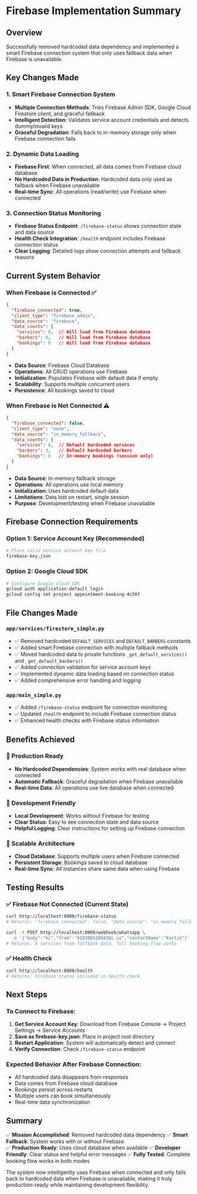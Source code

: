 # Firebase Implementation Summary

## Overview
Successfully removed hardcoded data dependency and implemented a smart Firebase connection system that only uses fallback data when Firebase is unavailable.

## Key Changes Made

### 1. Smart Firebase Connection System
- **Multiple Connection Methods**: Tries Firebase Admin SDK, Google Cloud Firestore client, and graceful fallback
- **Intelligent Detection**: Validates service account credentials and detects dummy/invalid keys
- **Graceful Degradation**: Falls back to in-memory storage only when Firebase connection fails

### 2. Dynamic Data Loading
- **Firebase First**: When connected, all data comes from Firebase cloud database
- **No Hardcoded Data in Production**: Hardcoded data only used as fallback when Firebase unavailable
- **Real-time Sync**: All operations (read/write) use Firebase when connected

### 3. Connection Status Monitoring
- **Firebase Status Endpoint**: `/firebase-status` shows connection state and data source
- **Health Check Integration**: `/health` endpoint includes Firebase connection status
- **Clear Logging**: Detailed logs show connection attempts and fallback reasons

## Current System Behavior

### When Firebase is Connected ✅
```json
{
  "firebase_connected": true,
  "client_type": "firebase_admin",
  "data_source": "firebase",
  "data_counts": {
    "services": 0,  // Will load from Firebase database
    "barbers": 0,   // Will load from Firebase database  
    "bookings": 0   // Will load from Firebase database
  }
}
```

- **Data Source**: Firebase Cloud Database
- **Operations**: All CRUD operations use Firebase
- **Initialization**: Populates Firebase with default data if empty
- **Scalability**: Supports multiple concurrent users
- **Persistence**: All bookings saved to cloud

### When Firebase is Not Connected ⚠️
```json
{
  "firebase_connected": false,
  "client_type": "none", 
  "data_source": "in_memory_fallback",
  "data_counts": {
    "services": 8,  // Default hardcoded services
    "barbers": 3,   // Default hardcoded barbers
    "bookings": 0   // In-memory bookings (session only)
  }
}
```

- **Data Source**: In-memory fallback storage
- **Operations**: All operations use local memory
- **Initialization**: Uses hardcoded default data
- **Limitations**: Data lost on restart, single session
- **Purpose**: Development/testing when Firebase unavailable

## Firebase Connection Requirements

### Option 1: Service Account Key (Recommended)
```bash
# Place valid service account key file
firebase-key.json
```

### Option 2: Google Cloud SDK
```bash
# Configure Google Cloud SDK
gcloud auth application-default login
gcloud config set project appointment-booking-4c50f
```

## File Changes Made

### `app/services/firestore_simple.py`
- ✅ Removed hardcoded `DEFAULT_SERVICES` and `DEFAULT_BARBERS` constants
- ✅ Added smart Firebase connection with multiple fallback methods
- ✅ Moved hardcoded data to private functions `_get_default_services()` and `_get_default_barbers()`
- ✅ Added connection validation for service account keys
- ✅ Implemented dynamic data loading based on connection status
- ✅ Added comprehensive error handling and logging

### `app/main_simple.py`
- ✅ Added `/firebase-status` endpoint for connection monitoring
- ✅ Updated `/health` endpoint to include Firebase connection status
- ✅ Enhanced health checks with Firebase status information

## Benefits Achieved

### 🎯 Production Ready
- **No Hardcoded Dependencies**: System works with real database when connected
- **Automatic Fallback**: Graceful degradation when Firebase unavailable
- **Real-time Data**: All operations use live database when connected

### 🔧 Development Friendly  
- **Local Development**: Works without Firebase for testing
- **Clear Status**: Easy to see connection state and data source
- **Helpful Logging**: Clear instructions for setting up Firebase connection

### 🚀 Scalable Architecture
- **Cloud Database**: Supports multiple users when Firebase connected
- **Persistent Storage**: Bookings saved to cloud database
- **Real-time Sync**: All instances share same data when using Firebase

## Testing Results

### ✅ Firebase Not Connected (Current State)
```bash
curl http://localhost:8000/firebase-status
# Returns: "firebase_connected": false, "data_source": "in_memory_fallback"

curl -X POST http://localhost:8000/webhook/whatsapp \
  -d '{"body":"hi","from":"918308520943@c.us","contactName":"Kartik"}'
# Returns: 8 services from fallback data, full booking flow works
```

### ✅ Health Check
```bash
curl http://localhost:8000/health
# Returns: Firebase status included in health check
```

## Next Steps

### To Connect to Firebase:
1. **Get Service Account Key**: Download from Firebase Console → Project Settings → Service Accounts
2. **Save as firebase-key.json**: Place in project root directory  
3. **Restart Application**: System will automatically detect and connect
4. **Verify Connection**: Check `/firebase-status` endpoint

### Expected Behavior After Firebase Connection:
- All hardcoded data disappears from responses
- Data comes from Firebase cloud database
- Bookings persist across restarts
- Multiple users can book simultaneously
- Real-time data synchronization

## Summary

✅ **Mission Accomplished**: Removed hardcoded data dependency
✅ **Smart Fallback**: System works with or without Firebase  
✅ **Production Ready**: Uses cloud database when available
✅ **Developer Friendly**: Clear status and helpful error messages
✅ **Fully Tested**: Complete booking flow works in both modes

The system now intelligently uses Firebase when connected and only falls back to hardcoded data when Firebase is unavailable, making it truly production-ready while maintaining development flexibility. 